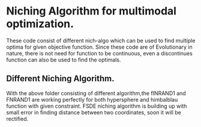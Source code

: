 # Niching Algorithm for multimodal optimization.
These code consist of different nich-algo which can be used to find multiple optima for given objective function.
Since these code are of Evolutionary in nature, there is not need for function to be continuous, even a discontinues function can also be used to find the optimals. 

## Different Niching Algorithm.
With the above folder consisting of different algorithm,the fINRAND1 and FNRAND1 are working perfectly for both hypersphere and himbalblau function with given constraint.
FSDE niching algorithm is building up with small error in finding distance between two coordinates, soon it will be rectified.

